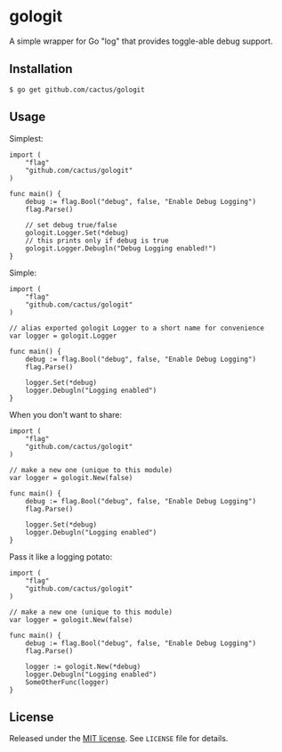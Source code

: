 # gologit

A simple wrapper for Go "log" that provides toggle-able debug support.

## Installation

    $ go get github.com/cactus/gologit

## Usage

Simplest:

    import (
        "flag"
        "github.com/cactus/gologit"
    )
   
    func main() {
        debug := flag.Bool("debug", false, "Enable Debug Logging")
        flag.Parse()

        // set debug true/false
        gologit.Logger.Set(*debug)
        // this prints only if debug is true
        gologit.Logger.Debugln("Debug Logging enabled!")
    }


Simple:

    import (
        "flag"
        "github.com/cactus/gologit"
    )
   
    // alias exported gologit Logger to a short name for convenience
    var logger = gologit.Logger

    func main() {
        debug := flag.Bool("debug", false, "Enable Debug Logging")
        flag.Parse()

        logger.Set(*debug)
        logger.Debugln("Logging enabled")
    }


When you don't want to share:

    import (
        "flag"
        "github.com/cactus/gologit"
    )
   
    // make a new one (unique to this module)
    var logger = gologit.New(false)

    func main() {
        debug := flag.Bool("debug", false, "Enable Debug Logging")
        flag.Parse()

        logger.Set(*debug)
        logger.Debugln("Logging enabled")
    }


Pass it like a logging potato:

    import (
        "flag"
        "github.com/cactus/gologit"
    )
   
    // make a new one (unique to this module)
    var logger = gologit.New(false)

    func main() {
        debug := flag.Bool("debug", false, "Enable Debug Logging")
        flag.Parse()

        logger := gologit.New(*debug)
        logger.Debugln("Logging enabled")
        SomeOtherFunc(logger)
    }

## License

Released under the [MIT license](http://www.opensource.org/licenses/mit-license.php). See `LICENSE` file for details.
